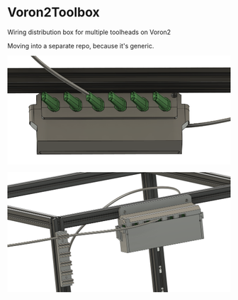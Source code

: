 # Voron2Toolbox
Wiring distribution box for multiple toolheads on Voron2

Moving into a separate repo, because it's generic.

![Preview](/images/screenshot-front.png)

![Preview](/images/screenshot.png)